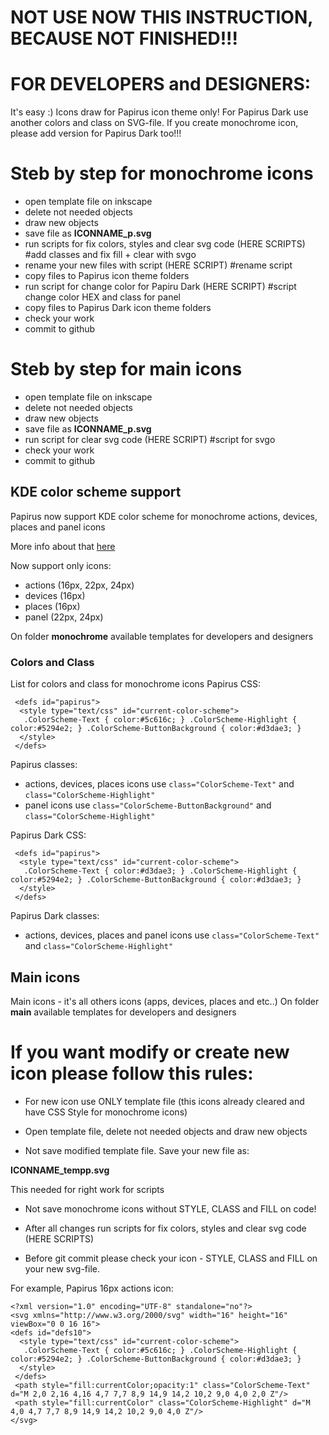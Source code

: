 # NOT USE NOW THIS INSTRUCTION, BECAUSE NOT FINISHED!!!
# FOR DEVELOPERS and DESIGNERS:
It's easy :)
Icons draw for Papirus icon theme only! For Papirus Dark use another colors and class on SVG-file.
If you create monochrome icon, please add version for Papirus Dark too!!!

# Steb by step for monochrome icons
- open template file on inkscape
- delete not needed objects
- draw new objects
- save file as **ICONNAME_p.svg**
- run scripts for fix colors, styles and clear svg code  (HERE SCRIPTS) #add classes and fix fill + clear with svgo
- rename your new files with script (HERE SCRIPT) #rename script
- copy files to Papirus icon theme folders
- run script for change color for Papiru Dark (HERE SCRIPT) #script change color HEX and class for panel
- copy files to Papirus Dark icon theme folders
- check your work
- commit to github

# Steb by step for main icons
- open template file on inkscape
- delete not needed objects
- draw new objects
- save file as **ICONNAME_p.svg**
- run script for clear svg code  (HERE SCRIPT) #script for svgo
- check your work
- commit to github

## KDE color scheme support
Papirus now support KDE color scheme for monochrome actions, devices, places and panel icons

More info about that [here](https://techbase.kde.org/Development/Tutorials/Plasma5/ThemeDetails#Colors)

Now support only icons:
- actions (16px, 22px, 24px)
- devices (16px)
- places (16px)
- panel (22px, 24px)

On folder **monochrome** available templates for developers and designers

### Colors and Class
List for colors and class for monochrome icons
Papirus CSS:
```
 <defs id="papirus">
  <style type="text/css" id="current-color-scheme">
   .ColorScheme-Text { color:#5c616c; } .ColorScheme-Highlight { color:#5294e2; } .ColorScheme-ButtonBackground { color:#d3dae3; }
  </style>
 </defs>
```
Papirus classes:
- actions, devices, places icons use `class="ColorScheme-Text"` and `class="ColorScheme-Highlight"`
- panel icons use `class="ColorScheme-ButtonBackground"` and `class="ColorScheme-Highlight"`

Papirus Dark CSS:
```
 <defs id="papirus">
  <style type="text/css" id="current-color-scheme">
   .ColorScheme-Text { color:#d3dae3; } .ColorScheme-Highlight { color:#5294e2; } .ColorScheme-ButtonBackground { color:#d3dae3; }
  </style>
 </defs>
```
Papirus Dark classes:
- actions, devices, places and panel icons use `class="ColorScheme-Text"` and `class="ColorScheme-Highlight"`


## Main icons
Main icons - it's all others icons (apps, devices, places and etc..)
On folder **main** available templates for developers and designers

# If you want modify or create new icon please follow this rules:

- For new icon use ONLY template file (this icons already cleared and have CSS Style for monochrome icons)

- Open template file, delete not needed objects and draw new objects

- Not save modified template file. Save your new file as:

**ICONNAME_tempp.svg**

This needed for right work for scripts

- Not save monochrome icons without STYLE, CLASS and FILL on code!

- After all changes run scripts for fix colors, styles and clear svg code  (HERE SCRIPTS)

- Before git commit please check your icon - STYLE, CLASS and FILL on your new svg-file.

For example, Papirus 16px actions icon:

```
<?xml version="1.0" encoding="UTF-8" standalone="no"?>
<svg xmlns="http://www.w3.org/2000/svg" width="16" height="16" viewBox="0 0 16 16">
<defs id="defs10">
  <style type="text/css" id="current-color-scheme">
   .ColorScheme-Text { color:#5c616c; } .ColorScheme-Highlight { color:#5294e2; } .ColorScheme-ButtonBackground { color:#d3dae3; }
  </style>
 </defs>
 <path style="fill:currentColor;opacity:1" class="ColorScheme-Text" d="M 2,0 2,16 4,16 4,7 7,7 8,9 14,9 14,2 10,2 9,0 4,0 2,0 Z"/>
 <path style="fill:currentColor" class="ColorScheme-Highlight" d="M 4,0 4,7 7,7 8,9 14,9 14,2 10,2 9,0 4,0 Z"/>
</svg>
```


